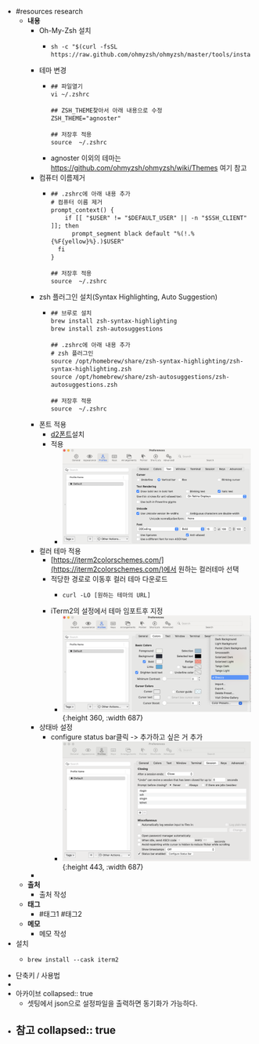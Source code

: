- #resources research
	- **내용**
		- Oh-My-Zsh 설치
			- ```shell
			  sh -c "$(curl -fsSL https://raw.github.com/ohmyzsh/ohmyzsh/master/tools/install.sh)"
			  ```
		- 테마 변경
			- ```shell
			  ## 파일열기
			  vi ~/.zshrc
			  
			  ## ZSH_THEME찾아서 아래 내용으로 수정
			  ZSH_THEME="agnoster"
			  
			  ## 저장후 적용
			  source  ~/.zshrc
			  ```
			- agnoster 이외의 테마는 https://github.com/ohmyzsh/ohmyzsh/wiki/Themes 여기 참고
		- 컴퓨터 이름제거
			- ```shell
			  ## .zshrc에 아래 내용 추가
			  # 컴퓨터 이름 제거
			  prompt_context() {
			      if [[ "$USER" != "$DEFAULT_USER" || -n "$SSH_CLIENT" ]]; then
			        prompt_segment black default "%(!.%{%F{yellow}%}.)$USER"
			    fi
			  }
			  
			  ## 저장후 적용
			  source  ~/.zshrc
			  ```
		- zsh 플러그인 설치(Syntax Highlighting, Auto Suggestion)
			- ```shell
			  ## 브루로 설치
			  brew install zsh-syntax-highlighting
			  brew install zsh-autosuggestions
			  
			  ## .zshrc에 아래 내용 추가
			  # zsh 플러그인
			  source /opt/homebrew/share/zsh-syntax-highlighting/zsh-syntax-highlighting.zsh
			  source /opt/homebrew/share/zsh-autosuggestions/zsh-autosuggestions.zsh
			  
			  ## 저장후 적용
			  source  ~/.zshrc
			  ```
		- 폰트 적용
			- [d2폰트](https://github.com/naver/d2codingfont/?tab=readme-ov-file)설치
			- 적용
				- ![image.png](../assets/image_1713942399719_0.png)
		- 컬러 테마 적용
			- [https://iterm2colorschemes.com/](https://iterm2colorschemes.com/)에서 원하는 컬러테마 선택
			- 적당한 경로로 이동후 컬러 테마 다운로드
				- ```shell
				  curl -LO [원하는 테마의 URL]
				  ```
			- iTerm2의 설정에서 테마 임포트후 지정
				- ![image.png](../assets/image_1713943896077_0.png){:height 360, :width 687}
		- 상태바 설정
			- configure status bar클릭 -> 추가하고 싶은 거 추가
				- ![image.png](../assets/image_1713944351283_0.png){:height 443, :width 687}
		-
	- **출처**
		- 출처 작성
	- **태그**
		- #태그1 #태그2
	- **메모**
		- 메모 작성
- 설치
	- ```shell
	  brew install --cask iterm2
	  ```
- 단축키 / 사용법
-
- 아카이브
  collapsed:: true
	- 셋팅에서 json으로 설정파일을 출력하면 동기화가 가능하다.
- 참고
  collapsed:: true
	-